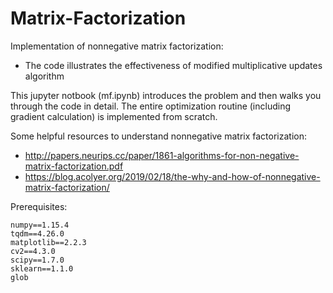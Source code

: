 # Matrix-Factorization
 
Implementation of nonnegative matrix factorization: 
 - The code illustrates the effectiveness of modified multiplicative updates algorithm

This jupyter notbook (mf.ipynb) introduces the problem and then walks you through the code in detail. The entire optimization routine (including gradient calculation) is implemented from scratch.

Some helpful resources to understand nonnegative matrix factorization:
- http://papers.neurips.cc/paper/1861-algorithms-for-non-negative-matrix-factorization.pdf
- https://blog.acolyer.org/2019/02/18/the-why-and-how-of-nonnegative-matrix-factorization/


Prerequisites:
```
numpy==1.15.4
tqdm==4.26.0
matplotlib==2.2.3
cv2==4.3.0
scipy==1.7.0
sklearn==1.1.0
glob
```


